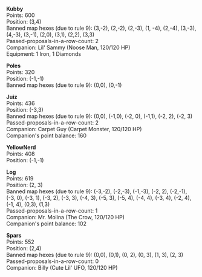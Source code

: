 **Kubby**  
Points: 600  
Position: (3,4)  
Banned map hexes (due to rule 9): (3,-2), (2,-2), (2,-3), (1, -4), (2,-4), (3,-3), (4,-3), (3,-1), (2,0), (3,1), (2,2), (3,3)  
Passed-proposals-in-a-row-count: 2  
Companion: Lil' Sammy (Noose Man, 120/120 HP)  
Equipment: 1 Iron, 1 Diamonds

**Poles**  
Points: 320  
Position: (-1,-1)  
Banned map hexes (due to rule 9): (0,0), (0,-1)

**Juiz**  
Points: 436  
Position: (-3,3)  
Banned map hexes (due to rule 9): (0,0), (-1,0), (-2, 0), (-1,1), (-2, 2), (-2, 3)  
Passed-proposals-in-a-row-count: 2  
Companion: Carpet Guy (Carpet Monster, 120/120 HP)  
Companion's point balance: 160

**YellowNerd**  
Points: 408  
Position: (-1,-1)

**Log**  
Points: 619  
Position: (2, 3)  
Banned map hexes (due to rule 9): (-3,-2), (-2,-3), (-1,-3), (-2, 2), (-2,-1), (-3, 0), (-3, 1), (-3, 2), (-3, 3), (-4, 3), (-5, 3), (-5, 4), (-4, 4), (-3, 4), (-2, 4), (-1, 4), (0,3), (1,3)  
Passed-proposals-in-a-row-count: 1  
Companion: Mr. Molina (The Crow, 120/120 HP)  
Companion's point balance: 102

**Spars**  
Points: 552  
Position: (2,4)  
Banned map hexes (due to rule 9): (0,0), (0,1), (0, 2), (0, 3), (1, 3), (2, 3)  
Passed-proposals-in-a-row-count: 0  
Companion: Billy (Cute Lil' UFO, 120/120 HP)
